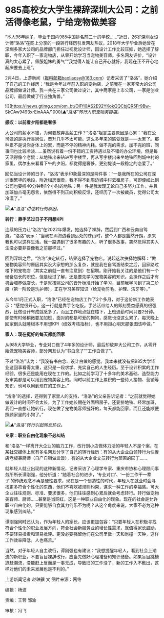 # 985高校女大学生裸辞深圳大公司：之前活得像老鼠，宁给宠物做美容

“本人96年妹子，毕业于国内985中国排名前二十的学校……”近日，26岁深圳女设计师“洛洛”在网上分享的一段转行经历引发网友热议。2018年大学毕业后她曾在深圳多家大公司的品牌部门担任过视觉设计师，因设计工作比较压抑，她选择了辞职，今年入职了一家宠物店，从零开始学习当宠物美容师。多名网友评价，“设计真的太心累了，佩服姐妹的勇气”“我觉得人能让自己开心就好，我现在正不开心地起床要去上班”。

2月4日，上游新闻（报料邮箱baoliaosy@163.com）记者采访了“洛洛”，她介绍了自己的工作经历：“我是今年过年前入职的宠物店，之前我在一家非常大的公司品牌部做设计师。我一共在三家公司做过设计，其中两家是上市公司，一家是创业公司，最后做成了行业独角兽。”

![](https://inews.gtimg.com/om_bt/OlFfl0AS2E92YKokQQCbjQR5Fr9Bw-
SkCAw9493xrEinAAA/1000)_▲“洛洛”转行入职宠物美容店。_

**感叹：以前看夕阳都是奢侈**

大公司的薪水不错，为何要放弃高薪工作？“洛洛”坦言主要原因是心累：“我在公司做的是执行类岗位，晋升几乎不太可能。这么多年来的感受就是——太累了。那种累不是说你身体上的累，而是不停的精神内耗。做不完的需求，加不完的班，同事间也比较冷淡……虽然说有着一份不错的工资待遇以及不错的办公环境，但是每天活得像个老鼠：从地铁出来钻进写字楼里，再从写字楼出来坐地铁回到城中村的家里，偶尔出来看看下午的夕阳，都觉得是奢侈，更别提谈一段稳定的恋爱了。”

回忆当设计师的日子，“洛洛”表示印象最深的是两件事：“一是我所在的公司在深圳很繁华的地段，附近租房很贵，我不得不到周边城中村去租房子，可即便如此到公司也要挤40分钟到1个小时的地铁；另一件是我发现无论自己多努力工作，并且加班加点毫无怨言，依然得不到正向积极反馈，还经历了一次被裁员，觉得公司太冷漠了。”

![](https://inews.gtimg.com/om_bt/O3ygkAR7XKBqswJ585o1RsogoU2mXQDwNkCUi_uNr3G14AA/1000)_▲“洛洛”讲述转行的原因。_

**转行：靠手艺过日子不用想KPI**

连续的压力让“洛洛”在2022年爆发，她选择了裸辞，然后到广西和云南自驾游。“洛洛”表示：“当我在洱海边看到远处的苍山时，整个人都是豁然开朗，原来我也可以这样生活。我一路遇到了很多有趣的人，听了很多故事，突然觉得其实人生没必要非要像我之前那样过。”

回到深圳之后，“洛洛”决定转行，结果选择了宠物店。说起这次抉择她解释：“做宠物美容师的原因其实没大家想的那么复杂，就是我在自驾游结束之后，回家路过楼下的宠物店（其实之前就一直有注意到）在招聘。刚开始我关注的是他们有一个储备店长的职位，但是经过了解，还是要先学习宠物美容的知识，会操作之后才有机会培养做店长，于是就按照公司的晋升标准开始了学习，目前我学习到了第二阶段（第一阶段是洗护师），正在学习美容知识（给宠物剪毛、护理、洁牙等）。”

从今年1月正式入职，“洛洛”已经在宠物店工作了2个多月，对于这份新工作她表示：“感觉很开心，这一行就是靠手艺吃饭，手艺活带给人的即刻受益感真的很强烈，比做设计有成就感多了。而且工作地点就在楼下，上班通勤时间只要2分钟。即使有时候稍微要加加班，面对的都是可爱的狗狗，感觉也没这么累了。每天晚上回家倒头就睡根本不用想KPI（绩效考核指标），也不用担心明天那张图该咋做。”

**家人：现在挺好的每天都能回家**

从985大学毕业，专业对口做了4年多的设计师，最后却放弃大公司工作，从零开始做宠物美容师，部分网友认为“书白念了”“工作白做了”。

不过“洛洛”认为：“我没有书白念、设计白做的感觉。我本来就没有把985大学毕业这回事看得太重，这只是一段求学、充实自己的人生经历。至于设计积累的工作经验，很多还是能用在现在工作的。比如之前学习了十多年的美术基础、造型能力及审美都是可以用到宠物美容上的。同时以前工作上累积的一些待人接物、营销等知识，也可以用到现在的工作上。”

“洛洛”的选择，还得到了家里人的支持，“洛洛”的父亲告诉记者：“之前就觉得她做设计的时间不会太长，为了工作她长期在外面租房子，还要挤地铁、经常加班，我们一直想让她转行。现在做了宠物美容师挺好的，每天都能回家，而且还能顺便照顾家里的小狗了。”

![](https://inews.gtimg.com/om_bt/OIn1-H6vEOmIzVwz-F5V0JhkybFnkIJ6yI1L1MV1AusLkAA/1000)_▲“洛洛”转行引起网友热议。_

**专家：职业自由化现象不必纠结**

和“洛洛”一样离开大企业的脑力工作，改行到小店做体力活的年轻人不是个案，在某社交媒体上就有多名网友分享了自己的转行经历：有的从大企业白领转行为快餐店老板兼厨师（自产自销做盒饭），有的从大企业文员转行为苗圃的园丁……

就年轻人就业出现的这种新情况，记者采访了心理学专家、重庆市协和心理顾问事务所所长谭刚强，他分析道：“随着社会的进步，‘专业对口’、‘一份工作干一辈子’的传统观念不再是硬性要求，现在是一个创造性的时代，年轻人在就业时会寻找更多符合个性化的东西，他们不喜欢被规则约束，谋求一种工作的幸福感。可大企业往往规则、标准、要求很多，他们往往感到心累后就会考虑转行。转行做宠物美容师、厨师……甚至是当网红，这是一种职业自由化的现象。现在的社会是允许职业自由化的，只要能够自食其力何乐不为呢？从这个角度来说，大家不必为这种现象感到纠结。”

谭刚强同时还认为，作为年轻人的家长，应该更加包容：“只要年轻人在积极寻找符合个性化的职业发展方向，符合社会新服务业的增长性需求，就值得家长鼓励，不要轻易指责和轻易批评。更没必要强留他们在公司里做一天和尚撞一天钟，这样工作效率降低，人也痛苦。”

当然，对于年轻人自主改行，谭刚强也有建议：“我想提醒年轻人，看到社会上潮流的新职业，不要盲目裸辞改行，应当先做好心理准备和知识储备。如果盲目跳槽追赶潮流，没能赶上反而是一事无成，导致旧的工作没了，新的工作入不敷出，这样对他们的未来发展也是不利的。”

上游新闻记者 赵映骥 文 图片来源：网络

编辑：杨波

责编：王蓉 邹渝

审核：冯飞

